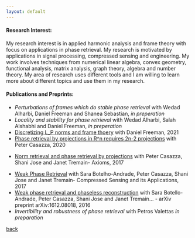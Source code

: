 ```yaml
---
layout: default
---
```


<!-- wp:heading {"level":4} -->
<h4><strong>Research Interest</strong>:</h4>
<!-- /wp:heading -->

<!-- wp:paragraph -->
<p>My research interest is in applied harmonic analysis and frame theory with focus on applications in phase retrieval.  My research is motivated by applications in signal processing, compressed sensing and engineering. My work involves techniques from numerical linear algebra, convex geometry, functional analysis, matrix analysis, graph theory, algebra and number theory.  My area of research uses different tools and I am willing to learn more about different topics and use them in my research.</p>
<!-- /wp:paragraph -->

<!-- wp:heading {"level":4} -->
<h4><strong>Publications and Preprints:</strong></h4>
<!-- /wp:heading -->

<!-- wp:group -->
<div class="wp-block-group"><div class="wp-block-group__inner-container"><!-- wp:list -->
<ul><li>
<i>Perturbations of frames which do
stable phase retrieval</i> with Wedad Alharbi, Daniel Freeman and Shanea Sebastian, <em> in preperation </em></li><li>  
<i>Locality and stability for phase retrieval</i> with Wedad Alharbi, Salah Alshabhi and Daniel Freeman, <em> in preperation </em> </li><li>
<a href= "https://arxiv.org/abs/2109.14454">Discretizing L_P norms and frame thoery</a>  with Daniel Freeman, 2021 </li><li>
<a href="https://scholar.google.com/scholar?oi=bibs&amp;cluster=5778050208423621265&amp;btnI=1&amp;hl=en">Phase retrieval by projections in R^n requires 2n-2 projections</a> with Peter Casazza, 2020 </li><li>
  
<a href="https://scholar.google.com/scholar?oi=bibs&amp;cluster=5778050208423621265&amp;btnI=1&amp;hl=en">Norm retrieval and phase retrieval by projections</a> with Peter Casazza, Shani Jose and Janet Tremain- Axioms, 2017</li><li><a href="https://scholar.google.com/scholar?oi=bibs&amp;cluster=11835713362796076991&amp;btnI=1&amp;hl=en">Weak Phase Retrieval</a> with Sara Botelho-Andrade,  Peter Casazza, Shani Jose and Janet Tremain- Compressed Sensing and its Applications, 2017</li><li><a href="https://scholar.google.com/scholar?oi=bibs&amp;cluster=6718368187254700280&amp;btnI=1&amp;hl=en">Weak phase retrieval and phaseless reconstruction</a> with Sara Botello-Andrade, Peter Casazza,  Shani Jose and Janet Tremain…&nbsp;- arXiv preprint arXiv:1612.08018, 2016</li><li><i>Invertibility and robustness of phase retrieval</i> with Petros Valettas <em>in preparation</em></li></ul>
<!-- /wp:list --></div></div>
<!-- /wp:group -->
[back](./)
